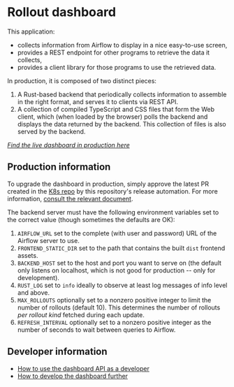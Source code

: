 # Rollout dashboard

This application:

* collects information from Airflow to display in a nice easy-to-use screen,
* provides a REST endpoint for other programs to retrieve the data it collects,
* provides a client library for those programs to use the retrieved data.

In production, it is composed of two distinct pieces:

1. A Rust-based backend that periodically collects information to
   assemble in the right format, and serves it to clients via REST API.
2. A collection of compiled TypeScript and CSS files that form the
   Web client, which (when loaded by the browser) polls the backend
   and displays the data returned by the backend.  This collection of
   files is also served by the backend.

*[Find the live dashboard in production here](https://rollout-dashboard.ch1-rel1.dfinity.network/)*

## Production information

To upgrade the dashboard in production, simply approve the latest
PR created in the [K8s repo](https://github.com/dfinity-ops/k8s/pulls)
by this repository's release automation.  For more information,
[consult the relevant document](https://dfinity-ops.github.io/k8s/#/bases/apps/rollout-dashboard/).

The backend server must have the following environment variables
set to the correct value (though sometimes the defaults are OK):

1. `AIRFLOW_URL` set to the complete (with user and password)
   URL of the Airflow server to use.
2. `FRONTEND_STATIC_DIR` set to the path that contains the built
   `dist` frontend assets.
3. `BACKEND_HOST` set to the host and port you want to serve on
   (the default only listens on localhost, which is not good for
   production -- only for development).
4. `RUST_LOG` set to `info` ideally to observe at least log
   messages of info level and above.
5. `MAX_ROLLOUTS` optionally set to a nonzero positive integer
   to limit the number of rollouts (default 10).  This determines
   the number of rollouts *per rollout kind* fetched during each
   update.
6. `REFRESH_INTERVAL` optionally set to a nonzero positive integer
   as the number of seconds to wait between queries to Airflow.

## Developer information

* [How to use the dashboard API as a developer](doc/api.md)
* [How to develop the dashboard further](doc/dev.md)

